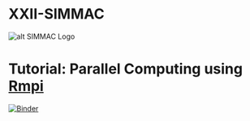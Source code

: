 # XXII-SIMMAC
![alt SIMMAC Logo](http://simmac.ucr.ac.cr/images/SIMMAC/Images/Inicio/2.png)

# Tutorial: Parallel Computing using [Rmpi](https://cran.r-project.org/web/packages/Rmpi/index.html)

[![Binder](https://mybinder.org/badge_logo.svg)](https://mybinder.org/v2/gh/villegar/xxii-simmac/master?filepath=HPCwRmpi.ipynb)
